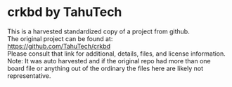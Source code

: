 
# crkbd by TahuTech  
This is a harvested standardized copy of a project from github.  
The original project can be found at:  
https://github.com/TahuTech/crkbd  
Please consult that link for additional, details, files, and license information.  
Note: It was auto harvested and if the original repo had more than one board file or anything out of the ordinary the files here are likely not representative.  
    
